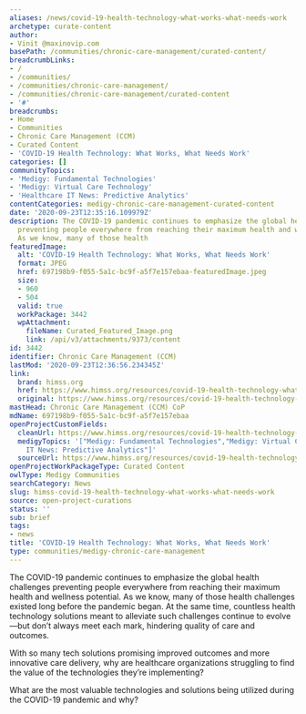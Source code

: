 ```yaml
---
aliases: /news/covid-19-health-technology-what-works-what-needs-work
archetype: curate-content
author:
- Vinit @maxinovip.com
basePath: /communities/chronic-care-management/curated-content/
breadcrumbLinks:
- /
- /communities/
- /communities/chronic-care-management/
- /communities/chronic-care-management/curated-content
- '#'
breadcrumbs:
- Home
- Communities
- Chronic Care Management (CCM)
- Curated Content
- 'COVID-19 Health Technology: What Works, What Needs Work'
categories: []
communityTopics:
- 'Medigy: Fundamental Technologies'
- 'Medigy: Virtual Care Technology'
- 'Healthcare IT News: Predictive Analytics'
contentCategories: medigy-chronic-care-management-curated-content
date: '2020-09-23T12:35:16.109979Z'
description: The COVID-19 pandemic continues to emphasize the global health challenges
  preventing people everywhere from reaching their maximum health and wellness potential.
  As we know, many of those health
featuredImage:
  alt: 'COVID-19 Health Technology: What Works, What Needs Work'
  format: JPEG
  href: 697198b9-f055-5a1c-bc9f-a5f7e157ebaa-featuredImage.jpeg
  size:
  - 960
  - 504
  valid: true
  workPackage: 3442
  wpAttachment:
    fileName: Curated_Featured_Image.png
    link: /api/v3/attachments/9373/content
id: 3442
identifier: Chronic Care Management (CCM)
lastMod: '2020-09-23T12:36:56.234345Z'
link:
  brand: himss.org
  href: https://www.himss.org/resources/covid-19-health-technology-what-works-what-needs-work
  original: https://www.himss.org/resources/covid-19-health-technology-what-works-what-needs-work
mastHead: Chronic Care Management (CCM) CoP
mdName: 697198b9-f055-5a1c-bc9f-a5f7e157ebaa
openProjectCustomFields:
  cleanUrl: https://www.himss.org/resources/covid-19-health-technology-what-works-what-needs-work
  medigyTopics: '["Medigy: Fundamental Technologies","Medigy: Virtual Care Technology","Healthcare
    IT News: Predictive Analytics"]'
  sourceUrl: https://www.himss.org/resources/covid-19-health-technology-what-works-what-needs-work
openProjectWorkPackageType: Curated Content
owlType: Medigy Communities
searchCategory: News
slug: himss-covid-19-health-technology-what-works-what-needs-work
source: open-project-curations
status: ''
sub: brief
tags:
- news
title: 'COVID-19 Health Technology: What Works, What Needs Work'
type: communities/medigy-chronic-care-management
---
```


<p>The COVID-19 pandemic continues to emphasize the global health challenges preventing people everywhere from reaching their maximum health and wellness potential. As we know, many of those health challenges existed long before the pandemic began. At the same time, countless health technology solutions meant to alleviate such challenges continue to evolve—but don’t always meet each mark, hindering quality of care and outcomes.</p><p>With so many tech solutions promising improved outcomes and more innovative care delivery, why are healthcare organizations struggling to find the value of the technologies they’re implementing?</p><p>What are the most valuable technologies and solutions being utilized during the COVID-19 pandemic and why?</p>